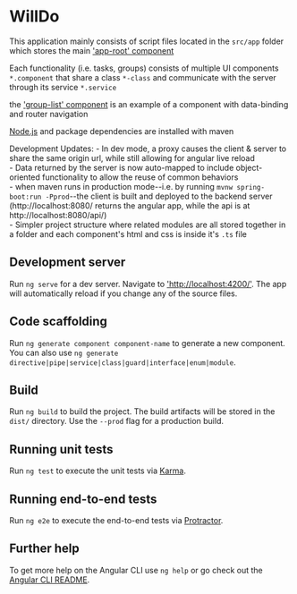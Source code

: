 # WillDo

This application mainly consists of script files located in the `src/app` folder  
which stores the main ['app-root' component](src/app/app.component.ts) 

Each functionality (i.e. tasks, groups) consists of multiple UI components `*.component` that share a class `*-class`
and communicate with the server through its service `*.service`

the ['group-list' component](src/app/groups/group-list.component.ts) is an example of a component with data-binding and router navigation  

[Node.js](https://nodejs.org/en/download/) and package dependencies are installed with maven  

Development Updates: 
	- In dev mode, a proxy causes the client & server to share the same origin url, while still allowing for angular live reload  
	- Data returned by the server is now auto-mapped to include object-oriented functionality to allow the reuse of common behaviors  
	- when maven runs in production mode--i.e. by running `mvnw spring-boot:run -Pprod`--the client is built and deployed to the backend server  
		(http://localhost:8080/ returns the angular app, while the api is at http://localhost:8080/api/)  
	- Simpler project structure where related modules are all stored together in a folder and each component's html and css is inside it's `.ts` file  


## Development server

Run `ng serve` for a dev server. Navigate to ['http://localhost:4200/'](http://localhost:4200/). The app will automatically reload if you change any of the source files.

## Code scaffolding

Run `ng generate component component-name` to generate a new component. You can also use `ng generate directive|pipe|service|class|guard|interface|enum|module`.

## Build

Run `ng build` to build the project. The build artifacts will be stored in the `dist/` directory. Use the `--prod` flag for a production build.

## Running unit tests

Run `ng test` to execute the unit tests via [Karma](https://karma-runner.github.io).

## Running end-to-end tests

Run `ng e2e` to execute the end-to-end tests via [Protractor](http://www.protractortest.org/).

## Further help

To get more help on the Angular CLI use `ng help` or go check out the [Angular CLI README](https://github.com/angular/angular-cli/blob/master/README.md).
